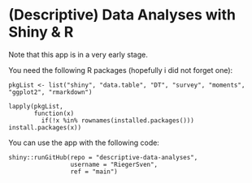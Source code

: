 # (Descriptive) Data Analyses with Shiny & R

Note that this app is in a very early stage.

You need the following R packages (hopefully i did not forget one):


```
pkgList <- list("shiny", "data.table", "DT", "survey", "moments", "ggplot2", "rmarkdown")
```

```{r}
lapply(pkgList,
       function(x) 
         if(!x %in% rownames(installed.packages())) install.packages(x))
```


You can use the app with the following code:

```
shiny::runGitHub(repo = "descriptive-data-analyses",
                 username = "RiegerSven",
                 ref = "main")
```